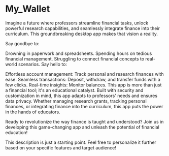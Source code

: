 # My_Wallet
Imagine a future where professors streamline financial tasks, unlock powerful research capabilities, and seamlessly integrate finance into their curriculum. This groundbreaking desktop app makes that vision a reality.

Say goodbye to:

Drowning in paperwork and spreadsheets.
Spending hours on tedious financial management.
Struggling to connect financial concepts to real-world scenarios.
Say hello to:

Effortless account management: Track personal and research finances with ease.
Seamless transactions: Deposit, withdraw, and transfer funds with a few clicks.
Real-time insights: Monitor balances.
This app is more than just a financial tool; it's an educational catalyst.
Built with security and customization in mind, this app adapts to professors' needs and ensures data privacy. Whether managing research grants, tracking personal finances, or integrating finance into the curriculum, this app puts the power in the hands of educators.

Ready to revolutionize the way finance is taught and understood? Join us in developing this game-changing app and unleash the potential of financial education!

This description is just a starting point. Feel free to personalize it further based on your specific features and target audience!
